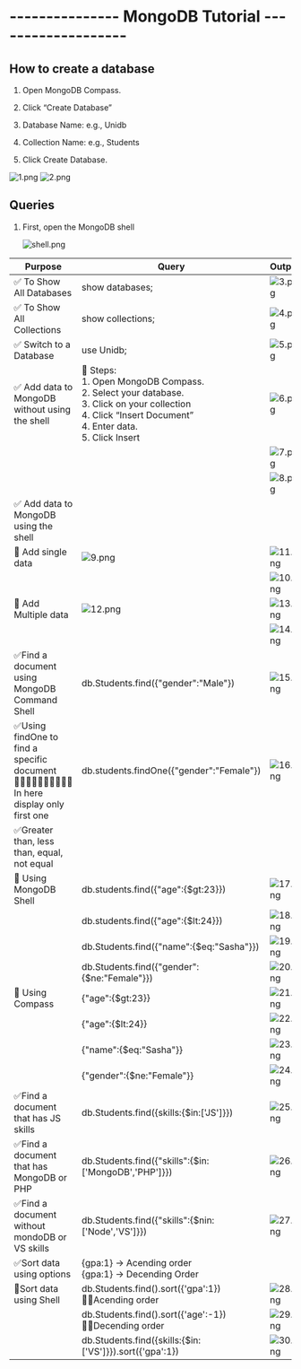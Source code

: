 # --------------- MongoDB Tutorial -------------------

## How to create a database

1. Open MongoDB Compass.

2. Click “Create Database”

3. Database Name: e.g., Unidb

4. Collection Name: e.g., Students

5. Click Create Database.

![1.png](./Outputs/1.png)
![2.png](./Outputs/2.png)


## Queries 

1. First, open the MongoDB shell
   
   ![shell.png](./Outputs/shell.png)


| Purpose | Query| Output |  
|-------|--------|--------| 
|✅ To Show All Databases| show databases; |![3.png](./Outputs/3.png)|  
|✅ To Show All Collections| show collections; |![4.png](./Outputs/4.png)|  
|✅ Switch to a Database | use Unidb; |![5.png](./Outputs/5.png)|     
|✅ Add data to MongoDB without using the shell |🔹 Steps: <br>1. Open MongoDB Compass.<br>2. Select your database.<br>3. Click on your collection<br>4. Click “Insert Document”<br>4. Enter data.<br>5. Click Insert<br>|![6.png](./Outputs/6.png)|
| | |![7.png](./Outputs/7.png)| 
| | |![8.png](./Outputs/8.png)| 
|✅ Add data to MongoDB using the shell | | | 
|🔹 Add single data|![9.png](./Outputs/9.png)|![11.png](./Outputs/11.png)| 
| | |![10.png](./Outputs/10.png)| 
|🔹 Add Multiple data|![12.png](./Outputs/12.png)|![13.png](./Outputs/13.png)| 
| | |![14.png](./Outputs/14.png)| 
|✅Find a document using MongoDB Command Shell|db.Students.find({"gender":"Male"})|![15.png](./Outputs/15.png) | 
|✅Using findOne to find a specific document<br>🔹🔹🔹🔹🔹🔹🔹🔹🔹🔹<br>In here display only first one|db.students.findOne({"gender":"Female"})|![16.png](./Outputs/16.png)|
|✅Greater than, less than, equal, not equal| | |
|🔹 Using MongoDB Shell|db.students.find({"age":{$gt:23}})|![17.png](./Outputs/17.png)|
| |db.students.find({"age":{$lt:24}})|![18.png](./Outputs/18.png)|
| |db.Students.find({"name":{$eq:"Sasha"}})|![19.png](./Outputs/19.png)|
| |db.Students.find({"gender":{$ne:"Female"}})|![20.png](./Outputs/20.png)|
|🔹 Using Compass|{"age":{$gt:23}}|![21.png](./Outputs/21.png)|
| |{"age":{$lt:24}}|![22.png](./Outputs/22.png)|
| |{"name":{$eq:"Sasha"}}|![23.png](./Outputs/23.png)|
| |{"gender":{$ne:"Female"}}|![24.png](./Outputs/24.png)|
|✅Find a document that has JS skills|db.Students.find({skills:{$in:['JS']}})|![25.png](./Outputs/25.png)|
|✅Find a document that has MongoDB or PHP|db.Students.find({"skills":{$in:['MongoDB','PHP']}})|![26.png](./Outputs/26.png)|
|✅Find a document without mondoDB or VS skills|db.Students.find({"skills":{$nin:['Node','VS']}})|![27.png](./Outputs/27.png)|
|✅Sort data using options|{gpa:1}  -> Acending order<br>{gpa:1}  -> Decending Order| |
|🔹Sort data using Shell|db.Students.find().sort({'gpa':1})<br>🔹🔹Acending order|![28.png](./Outputs/28.png)|
| |db.Students.find().sort({'age':-1})<br>🔹🔹Decending order|![29.png](./Outputs/29.png)|
| |db.Students.find({skills:{$in:['VS']}}).sort({'gpa':1})|![30.png](./Outputs/30.png)|
